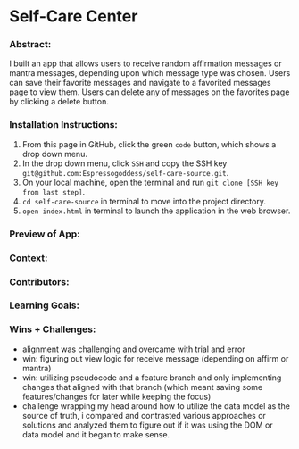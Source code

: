 # Self-Care Center 

### Abstract:
[//]: <> (Briefly describe what you built and its features. What problem is the app solving? How does this application solve that problem?)
I built an app that allows users to receive random affirmation messages or mantra messages, depending upon which message type was chosen. Users can save their favorite messages and navigate to a favorited messages page to view them. Users can delete any of messages on the favorites page by clicking a delete button. 

### Installation Instructions:
[//]: <> (What steps does a person have to take to get your app cloned down and running?)
1. From this page in GitHub, click the green `code` button, which shows a drop down menu.
1. In the drop down menu, click `SSH` and copy the SSH key `git@github.com:Espressogoddess/self-care-source.git`.
1. On your local machine, open the terminal and run `git clone [SSH key from last step]`.
1. `cd self-care-source` in terminal to move into the project directory.
1. `open index.html` in terminal to launch the application in the web browser.


### Preview of App:
[//]: <> (Provide ONE gif or screenshot of your application - choose the "coolest" piece of functionality to show off.)

### Context:
[//]: <> (Give some context for the project here. How long did you have to work on it? How far into the Turing program are you?)

### Contributors:
[//]: <> (Who worked on this application? Link to their GitHubs.)

### Learning Goals:
[//]: <> (What were the learning goals of this project? What tech did you work with?)

### Wins + Challenges:
[//]: <> (What are 2-3 wins you have from this project? What were some challenges you faced - and how did you get over them?)
- alignment was challenging and overcame with trial and error
- win: figuring out view logic for receive message (depending on affirm or mantra)
- win: utilizing pseudocode and a feature branch and only implementing changes that aligned with that branch (which meant saving some features/changes for later while keeping the focus)
- challenge wrapping my head around how to utilize the data model as the source of truth, i compared and contrasted various approaches or solutions and analyzed them to figure out if it was using the DOM or data model and it began to make sense.
